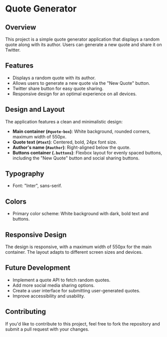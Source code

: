 # Quote Generator

## Overview

This project is a simple quote generator application that displays a random quote along with its author. Users can generate a new quote and share it on Twitter.

## Features

- Displays a random quote with its author.
- Allows users to generate a new quote via the "New Quote" button.
- Twitter share button for easy quote sharing.
- Responsive design for an optimal experience on all devices.

## Design and Layout

The application features a clean and minimalistic design:
- **Main container (`#quote-box`)**: White background, rounded corners, maximum width of 550px.
- **Quote text (`#text`)**: Centered, bold, 24px font size.
- **Author's name (`#author`)**: Right-aligned below the quote.
- **Buttons container (`.buttons`)**: Flexbox layout for evenly spaced buttons, including the "New Quote" button and social sharing buttons.

## Typography

- Font: "Inter", sans-serif.

## Colors

- Primary color scheme: White background with dark, bold text and buttons.

## Responsive Design

The design is responsive, with a maximum width of 550px for the main container. The layout adapts to different screen sizes and devices.

## Future Development

- Implement a quote API to fetch random quotes.
- Add more social media sharing options.
- Create a user interface for submitting user-generated quotes.
- Improve accessibility and usability.

## Contributing

If you'd like to contribute to this project, feel free to fork the repository and submit a pull request with your changes.
